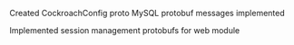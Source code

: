 Created CockroachConfig proto MySQL protobuf messages implemented

Implemented session management protobufs for web module

